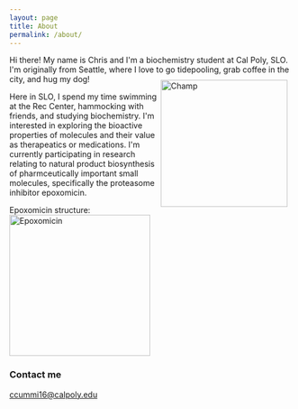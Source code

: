 ```yaml
---
layout: page
title: About
permalink: /about/
---
```


Hi there! My name is Chris and I'm a biochemistry student at Cal Poly, SLO. I'm originally from Seattle, where I love to go tidepooling, grab coffee in the city, and hug my dog!
<img src="{{site.baseurl}}/images/IMG_2785.jpeg" alt="Champ" width="225" style="float: right; margin-top: 10px; margin-right: 10px" />


Here in SLO, I spend my time swimming at the Rec Center, hammocking with friends, and studying biochemistry. I'm interested in exploring the bioactive properties of molecules and their value as therapeatics or medications. I'm currently participating in research relating to natural product biosynthesis of pharmceutically important small molecules, specifically the proteasome inhibitor epoxomicin.

Epoxomicin structure:
<img src="{{site.baseurl}}/images/Epoxomicin.svg.png" alt="Epoxomicin" width="250"/>




### Contact me

[ccummi16@calpoly.edu](mailto:ccummi16@calpoly.edu)
